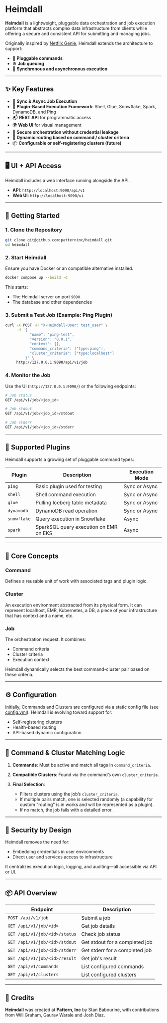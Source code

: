 # Heimdall

**Heimdall** is a lightweight, pluggable data orchestration and job execution platform that abstracts complex data infrastructure from clients while offering a secure and consistent API for submitting and managing jobs.

Originally inspired by [Netflix Genie](https://github.com/Netflix/genie), Heimdall extends the architecture to support:

* 🔌 **Pluggable commands**
* ⚙️ **Job queuing**
* 📡 **Synchronous and asynchronous execution**

---

## ✨ Key Features

* 🔁 **Sync & Async Job Execution**
* 🧩 **Plugin-Based Execution Framework**: Shell, Glue, Snowflake, Spark, DynamoDB, and Ping
* 📬 **REST API** for programmatic access
* 🌍 **Web UI** for visual management
* 🔐 **Secure orchestration without credential leakage**
* 🧠 **Dynamic routing based on command / cluster criteria**
* 📦 **Configurable or self-registering clusters (future)**

---

## 🖥️ UI + API Access

Heimdall includes a web interface running alongside the API.

* **API**: `http://localhost:9090/api/v1`
* **Web UI**: `http://localhost:9090/ui`

---

## 🚀 Getting Started

### 1. Clone the Repository

```bash
git clone git@github.com:patterninc/heimdall.git
cd heimdall
```

### 2. Start Heimdall

Ensure you have Docker or an compatible alternative installed.

```bash
docker compose up --build -d
```

This starts:

* The Heimdall server on port `9090`
* The database and other dependencies

### 3. Submit a Test Job (Example: Ping Plugin)

```bash
curl -X POST -H "X-Heimdall-User: test_user" \
     -d '{
           "name": "ping-test",
           "version": "0.0.1",
           "context": {},
           "command_criteria": ["type:ping"],
           "cluster_criteria": ["type:localhost"]
         }' \
     http://127.0.0.1:9090/api/v1/job
```

### 4. Monitor the Job

Use the UI (`http://127.0.0.1:9090/`) or the following endpoints:

```bash
# Job status
GET /api/v1/job/<job_id>

# Job stdout
GET /api/v1/job/<job_id>/stdout

# Job stderr
GET /api/v1/job/<job_id>/stderr
```

---

## 🔌 Supported Plugins

Heimdall supports a growing set of pluggable command types:

| Plugin      | Description                            | Execution Mode |
| ----------- | -------------------------------------- | -------------- |
| `ping`      | Basic plugin used for testing          | Sync or Async  |
| `shell`     | Shell command execution                | Sync or Async  |
| `glue`      | Pulling Iceberg table metadata         | Sync or Async  |
| `dynamodb`  | DynamoDB read operation                | Sync or Async  |
| `snowflake` | Query execution in Snowflake           | Async          |
| `spark`     | SparkSQL query execution on EMR on EKS | Async          |

---

## 🧬 Core Concepts

### **Command**

Defines a reusable unit of work with associated tags and plugin logic.

### **Cluster**

An execution environment abstracted from its physical form. It can represent localhost, EMR, Kubernetes, a DB, a piece of your infrastructure that has context and a name, etc.

### **Job**

The orchestration request. It combines:

* Command criteria
* Cluster criteria
* Execution context

Heimdall dynamically selects the best command-cluster pair based on these criteria.

---

## ⚙️ Configuration

Initially, Commands and Clusters are configured via a static config file (see [config.yml](https://github.com/patterninc/heimdall/blob/main/configs/local.yaml)). Heimdall is evolving toward support for:

* Self-registering clusters
* Health-based routing
* API-based dynamic configuration

---

## 🔁 Command & Cluster Matching Logic

1. **Commands**: Must be active and match all tags in `command_criteria`.
2. **Compatible Clusters**: Found via the command’s own `cluster_criteria`.
3. **Final Selection**:

   * Filters clusters using the job’s `cluster_criteria`.
   * If multiple pairs match, one is selected randomly (a capability for custom "routing" is in works and will be represented as a plugin).
   * If no match, the job fails with a detailed error.

---

## 🔐 Security by Design

Heimdall removes the need for:

* Embedding credentials in user environments
* Direct user and services access to infrastructure

It centralizes execution logic, logging, and auditing—all accessible via API or UI.

---

## 📦 API Overview

| Endpoint                      | Description                    |
| ----------------------------- | ------------------------------ |
| `POST /api/v1/job`            | Submit a job                   |
| `GET /api/v1/job/<id>`        | Get job details                |
| `GET /api/v1/job/<id>/status` | Check job status               |
| `GET /api/v1/job/<id>/stdout` | Get stdout for a completed job |
| `GET /api/v1/job/<id>/stderr` | Get stderr for a completed job |
| `GET /api/v1/job/<id>/result` | Get job's result               |
| `GET /api/v1/commands`        | List configured commands       |
| `GET /api/v1/clusters`        | List configured clusters       |

---

## 👥 Credits

**Heimdall** was created at **Pattern, Inc** by Stan Babourine, with contributions from Will Graham, Gaurav Warale and Josh Diaz.
